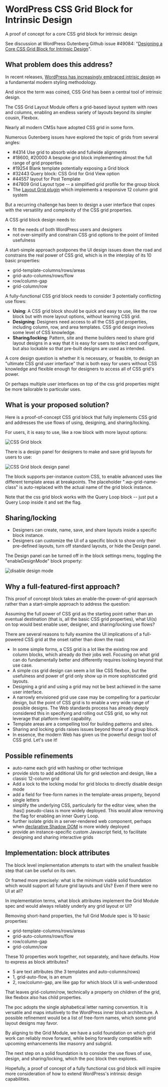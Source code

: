 # WordPress CSS Grid Block for Intrinsic Design

A proof of concept for a core CSS grid block for intrinsic design

See discussion at WordPress Gutenberg Github issue #49084: "[Designing a Core CSS Grid Block for Intrinsic Design](https://github.com/WordPress/gutenberg/issues/49084)".

## What problem does this address?

In recent releases, [WordPress has increasingly embraced intrisic design](https://developer.wordpress.org/news/2023/02/intrinsic-design-theming-and-rethinking-how-to-design-with-wordpress/) as a fundamental modern styling methodology.

And since the term was coined, CSS Grid has been a central tool of intrinsic design.

The CSS Grid Layout Module offers a grid-based layout system with rows and columns, enabling an endless variety of layouts beyond its simpler cousin, Flexbox. 

Nearly all modern CMSs have adopted CSS grid in some form.

Numerous Gutenberg issues have explored the topic of grids from several angles:

- #4314 Use grid to absorb wide and fullwide alignments
- #18600, #20000 A bespoke grid block implementing almost the full range of grid properties 
- #19254 Blank template potentially exposing a Grid block
- #32443 Query block: CSS Grid for Grid View option
- #44557 layout for Post Template
- #47809 Grid Layout type -- a simplified grid profile for the group block
- The [Layout Grid plugin](https://wordpress.org/plugins/layout-grid/) which implements a responsive 12 column grid system

But a recurring challenge has been to design a user interface that copes with the versatility and complexity of the CSS grid properties.

A CSS grid block design needs to:

- fit the needs of both WordPress users and designers 
- not over-simplify and constrain CSS grid options to the point of limited usefulness

A start-simple approach postpones the UI design issues down the road and constrains the real power of CSS grid, which is in the interplay of its 10 basic properties:

- grid-template-columns/rows/areas
- grid-auto-columns/rows/flow
- row/column-gap
- grid-column/row

A fully-functional CSS grid block needs to consider 3 potentially conflicting use flows:

- **Using**: A CSS grid block should be quick and easy to use, like the row block but with more layout options, without learning CSS grid.
- **Designing**: Designers need access to all the CSS grid properties, including column, row, and area templates. CSS grid design involves some level of CSS knowledge.
- **Sharing/locking**: Pattern, site and theme builders need to share grid layout designs in a way that it is easy for users to select and configure, but also lockable so that pre-built designs are used as intended.

A core design question is whether it is necessary, or feasible, to design an "ultimate CSS grid user interface" that is both easy for users without CSS knowledge and flexible enough for designers to access all of CSS grid's power. 

Or perhaps multiple user interfaces on top of the css grid properties might be more tailorable to particular uses.

## What is your proposed solution?

Here is a proof-of-concept CSS grid block that fully implements CSS grid and addresses the use flows of using, designing, and sharing/locking.

For users, it is easy to use, like a row block with more layout options:

![CSS Grid block](./docs/css-grid-block.png)

There is a design panel for designers to make and save grid layouts for users to use:

![CSS Grid block design panel](./docs/css-grid-design-panel.png)

The block supports per-instance custom CSS, to enable advanced uses like different template areas at breakpoints. The placeholder ".wp-grid-name-class" is auto-replaced with the actual name of the grid block instance.

Note that the css grid block works with the Query Loop block -- just put a Query Loop inside it and set the flag.

## Sharing/locking

- Designers can create, name, save, and share layouts inside a specific block instance. 
- Designers can customize the UI of a specific block to show only their pre-defined layouts, turn off standard layouts, or hide the Design panel.

The Design panel can be turned off in the block settings menu, toggling the "enableDesignMode" block property:

![disable design mode](./docs/disable-design-mode.png)

## Why a full-featured-first approach?

This proof of concept block takes an enable-the-power-of-grid approach rather than a start-simple approach to address the question:

Assuming the full power of CSS grid as the starting point rather than an eventual destination (that is, all the basic CSS grid properties), what UI(s) on top would best enable user, designer, and sharing/locking use flows?

There are several reasons to fully examine the UI implications of a full-powered CSS grid at the onset rather than down the road:

- In some simple forms, a CSS grid is a lot like the existing row and column blocks, which already do their jobs well. Focusing on what grid can do fundamentally better and differently requires looking beyond that use case.
- A simple css grid design can seem a lot like CSS flexbox, but the usefulness and power of grid only show up in more sophisticated grid layouts.
- Designing a grid and using a grid may not be best achieved in the same user interface.
- A narrowly envisioned grid use case may be compelling for a particular design, but the point of CSS grid is to enable a very wide range of possible designs. The Web standards process has already deeply considered this in specifying and rolling out CSS grid, so why not leverage that platform-level capability.
- Template areas are a compelling tool for building patterns and sites.
- Sharing and locking grids raises issues beyond those of a group block.
- In essence, the modern Web has given us the powerful design tool of CSS grid. Let's use it!

## Possible refinements

- auto-name each grid with hashing or other technique
- provide slots to add additional UIs for grid selection and design, like a classic 12-column grid
- Add a lock to the locking modal for grid blocks to directly disable design mode
- add a field for free-form names in the template-areas property, beyond single letters
- simplify the underlying CSS, particularly for the editor view, when the :has() pseudo-class is more widely deployed. This would allow removing the flag for enabling an inner Query Loop.
- further isolate grids in a server-rendered web component, perhaps when [declarative Shadow DOM](https://developer.chrome.com/en/articles/declarative-shadow-dom/) is more widely deployed
- provide an instance-specific custom Javascript field, to facilitate designing  and sharing interactive grids

## Implementation: block attributes

The block level implementation attempts to start with the smallest feasible step that can be useful on its own.

Or framed more precisely: what is the minimum viable solid foundation which would support all future grid layouts and UIs? Even if there were no UI at all?

In implementation terms, what block attributes implement the Grid Module spec and would always reliably underly any grid layout or UI?

Removing short-hand properties, the full Grid Module spec is 10 basic properties:

- grid-template-columns/rows/areas
- grid-auto-columns/rows/flow
- row/column-gap
- grid-column/row

These 10 properties work together, not separately, and have defaults. How to express as block attributes?

- 5 are text attributes (the 3 templates and auto-columns/rows)
- 1, grid-auto-flow, is an enum
- 2, row/column-gap, are like gap for which block UI is well-understood

That leaves grid-column/row, technically a property on children of the grid, like flexbox also has child properties.

The poc adopts the single alphabetical letter naming convention. It is versatile and maps intuitively to the WordPress inner block architecture. A possible refinement would be a list of free-form names, which some grid layout designs may favor.

By aligning to the Grid Module, we have a solid foundation on which grid work can reliably move forward, while being forwardly compatible with upcoming enhancements like masonry and subgrid.

The next step on a solid foundation is to consider the use flows of use, design, and sharing/locking, which the poc block then explores.

Hopefully, a proof of concept of a fully functional css grid block will inspire more consideration of how to extend WordPress's intrinsic design capabilities.